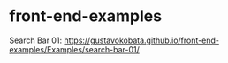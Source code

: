 # front-end-examples



Search Bar 01:
https://gustavokobata.github.io/front-end-examples/Examples/search-bar-01/

